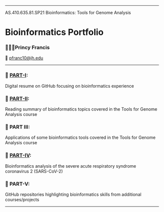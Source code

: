 ----------------------------------------------------------------------------------------------------------------------------------------------------------
AS.410.635.81.SP21  Bioinformatics: Tools for Genome Analysis
# Bioinformatics Portfolio
### 🧑🏾‍🎓Princy Francis
📧 pfranc10@jh.edu

----------------------------------------------------------------------------------------------------------------------------------------------------------


### 🧬   [PART-I](https://francisp24.github.io/digital-cv/):	
Digital resume on GitHub focusing on bioinformatics experience <br>
### 🧬   [PART-II](https://francisp24.github.io/jhu-genome-analysis-webpage/):	
Reading summary of bioinformatics topics covered in the Tools for Genome Analysis course <br>
### 🧬   PART III:	
Applications of some bioinformatics tools covered in the Tools for Genome Analysis course <br>
### 🧬   [PART-IV](https://github.com/francisp24/covid19-project/blob/main/📝PART-IV_Portfolio_PrincyFrancis.pdf):	
Bioinformatics analysis of the severe acute respiratory syndrome coronavirus 2 (SARS-CoV-2) <br>
### 🧬   PART-V:	
GitHub repositories highlighting bioinformatics skills from additional courses/projects <br>

----------------------------------------------------------------------------------------------------------------------------------------------------------
